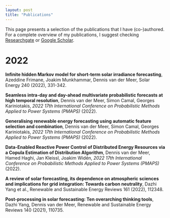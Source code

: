 ```yaml
---
layout: post
title: "Publications"
---
```

This page presents a selection of the publications that I have (co-)authored. For a complete overview of my publications, I suggest checking [Researchgate](https://www.researchgate.net/profile/Dennis-Van-Der-Meer) or [Google Scholar](https://scholar.google.com/citations?user=1JFluB4AAAAJ&hl=en).

# 2022

**Infinite hidden Markov model for short-term solar irradiance forecasting**, Azeddine Frimane, Joakim Munkhammar, Dennis van der Meer, Solar Energy 240 (2022), 331-342.

**Seamless intra-day and day-ahead multivariate probabilistic forecasts at high temporal resolution**, Dennis van der Meer, Simon Camal, Georges Kariniotakis, *2022 17th International Conference on Probabilistic Methods Applied to Power Systems (PMAPS)* (2022).

**Generalising renewable energy forecasting using automatic feature selection and combination**, Dennis van der Meer, Simon Camal, Georges Kariniotakis, *2022 17th International Conference on Probabilistic Methods Applied to Power Systems (PMAPS)* (2022).

**Data-Enabled Reactive Power Control of Distributed Energy Resources via a Copula Estimation of Distribution Algorithm**, Dennis van der Meer, Hamed Haghi, Jan Kleissl, Joakim Widén, *2022 17th International Conference on Probabilistic Methods Applied to Power Systems (PMAPS)* (2022).

**A review of solar forecasting, its dependence on atmospheric sciences and implications for grid integration: Towards carbon neutrality**, Dazhi Yang et al., Renewable and Sustainable Energy Reviews 161 (2022), 112348.

**Post-processing in solar forecasting: Ten overarching thinking tools**, Dazhi Yang, Dennis van der Meer, Renewable and Sustainable Energy Reviews 140 (2021), 110735.




